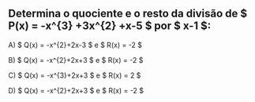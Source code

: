 ## Determina o quociente e o resto da divisão de $ P(x) = -x^{3} +3x^{2} +x-5 $ por $ x-1 $: 

A) $ Q(x) = -x^{2}+2x-3 $ e $ R(x) = -2 $

B) $ Q(x) = -x^{2}+2x+3 $ e $ R(x) = -2 $ 

C) $ Q(x) = -x^{3}+2x+3 $ e $ R(x) = 2 $

D) $ Q(x) = -x^{2}+2x+3 $ e $ R(x) = -2 $
